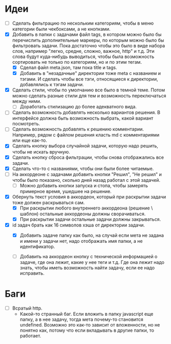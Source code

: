 # Идеи

- [ ] Сделать фильтрацию по нескольким категориям, чтобы в меню категории были чекбоксами, а не кнопками.
- [x] Добавить в папки с задачами файл tags, в котором можно было бы перечислить дополнительные маркеры, по которым можно было бы фильтровать задачи. Пока достаточно чтобы это было в виде набора слов, например "легко, средне, сложно, важное, http" и т.д. Эти слова будут куда-нибудь выводиться, чтобы была возможность сортировать не только по категориям, но и по этим тегам.
  - [x] Сделал файл meta.json, там пока title и tags.
  - [x] Добавить в "незадачные" директории тоже meta с названием и тэгами. И сделать чтобы все тэги, относящиеся к директории, добавлялись к тэгам задачи.
- [x] Сделать стили, чтобы по умолчанию все было в темной теме. Потом можно сделать разные стили для тем и возможность переключаться между ними.
  - [ ] Доработать стилизацию до более адекватного вида.
- [ ] Сделать возможность добавлять несколько вариантов решения. В интерфейсе должна быть возможность выбрать, какой вариант посмотреть.
- [ ] Сделать возможность добавлять к решению комментарии. Например, рядом с файлом решения класть md с комментариями или еще как-то.
- [x] Сделать кнопку выбора случайной задачи, которую надо решить, чтобы не искать вручную.
- [x] Сделать кнопку сброса фильтрации, чтобы снова отображались все задачи.
- [x] Сделать что-то с названиями, чтобы они были более читаемые.
- [ ] На аккордеоне с задачами добавить кнопки "Решил", "Не решил" и чтобы было показано, сколько дней назад работал с этой задачей.
  - [ ] Можно добавить кнопки запуска и стопа, чтобы замерять примерное время, ушедшее на решение.
- [x] Обернуть текст условия в аккордеон, который при раскрытии задачи тоже должен раскрываться сам.
  - [x] При раскрытии любого внутреннего аккордеона (решение \ шаблон) остальные аккордеоны должны сворачиваться.
  - [x] При раскрытии задачи остальные задачи должны закрываться.
- [x] id задач брать как 16 символов хэша от директории задачи.
  - [x] Добавить задаче папку как было, на случай если мета не задана и имени у задачи нет, надо отображать имя папки, а не идентификатор. 
  - [ ] Добавить на аккордеон кнопку с технической информацией о задаче, где она лежит, какие у нее теги и т.д. Где она лежит надо знать, чтобы иметь возможность найти задачу, если ее надо исправить.



# Баги

- [ ] Всратый http.
  * Какой-то странный баг. Если вложить в папку javascript еще папку, а в нее задачу, тогда мета почему-то становится undefined. Возможно это как-то зависит от вложенности, но не понятно как, потому что если вкладывать в другие папки, то работает.